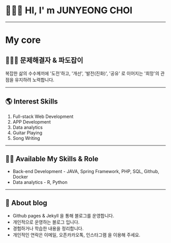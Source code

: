 
# 🙋🏻‍♂️ HI, I' m JUNYEONG CHOI

---

# My core
## 🏄🏽‍♂️ 문제해결자 & 파도잡이  
복잡한 삶의 수수께끼에 '도전'하고, '개선', '발전(진화)', '공유' 로 이어지는 '희망'의 관점을 유지하려 노력합니다.

---

## 🌎 Interest Skills  
1. Full-stack Web Development  
2. APP Development  
3. Data analytics  
4. Guitar Playing
5. Song Writing 

---

## ✍🏼 Available My Skills & Role
* Back-end Development - JAVA, Spring Framework, PHP, SQL, Github, Docker  
* Data analytics - R, Python  

---

## 📕 About blog
* Github pages & Jekyll 을 통해 블로그를 운영합니다. 
* 개인적으로 운영하는 블로그 입니다. 
* 경험하거나 학습한 내용을 정리합니다.
* 개인적인 연락은 이메일, 오픈카카오톡, 인스타그램 을 이용해 주세요.